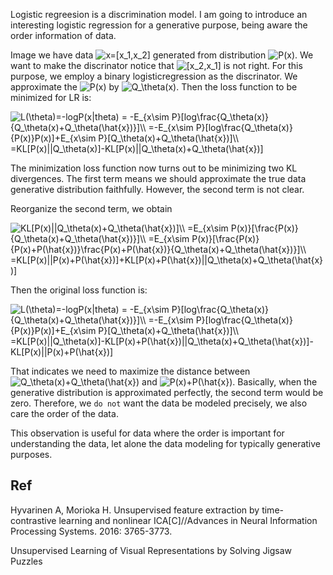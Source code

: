 Logistic regreesion is a discrimination model.
I am going to introduce an interesting logistic regression for a generative purpose, being aware the order information of data.

Image we have data <img src="https://latex.codecogs.com/gif.latex?x=[x_1,x_2]" title="x=[x_1,x_2]" /> generated from distribution <img src="https://latex.codecogs.com/gif.latex?P(x)" title="P(x)" />.  We want to make the discrinator notice that <img src="https://latex.codecogs.com/gif.latex?[x_2,x_1]" title="[x_2,x_1]" /> is not right. For this purpose, we employ a binary logisticregression as the discrinator.
We approximate the <img src="https://latex.codecogs.com/gif.latex?P(x)" title="P(x)" /> by <img src="https://latex.codecogs.com/gif.latex?Q_\theta(x)" title="Q_\theta(x)" />. Then the loss function to be minimized for LR is:
<!--L(\theta)=-logP(x|theta) = -E_{x\sim P}[log\frac{Q_\theta(x)}{Q_\theta(x)+Q_\theta(\hat{x})}]\\
=-E_{x\sim P}[log\frac{Q_\theta(x)}{P(x)}P(x)]+E_{x\sim P}[Q_\theta(x)+Q_\theta(\hat{x})]\\
=KL[P(x)||Q_\theta(x)]-KL[P(x)||Q_\theta(x)+Q_\theta(\hat{x})]-->
<img src="https://latex.codecogs.com/gif.latex?L(\theta)=-logP(x|theta)&space;=&space;-E_{x\sim&space;P}[log\frac{Q_\theta(x)}{Q_\theta(x)&plus;Q_\theta(\hat{x})}]\\&space;=-E_{x\sim&space;P}[log\frac{Q_\theta(x)}{P(x)}P(x)]&plus;E_{x\sim&space;P}[Q_\theta(x)&plus;Q_\theta(\hat{x})]\\&space;=KL[P(x)||Q_\theta(x)]-KL[P(x)||Q_\theta(x)&plus;Q_\theta(\hat{x})]" title="L(\theta)=-logP(x|theta) = -E_{x\sim P}[log\frac{Q_\theta(x)}{Q_\theta(x)+Q_\theta(\hat{x})}]\\ =-E_{x\sim P}[log\frac{Q_\theta(x)}{P(x)}P(x)]+E_{x\sim P}[Q_\theta(x)+Q_\theta(\hat{x})]\\ =KL[P(x)||Q_\theta(x)]-KL[P(x)||Q_\theta(x)+Q_\theta(\hat{x})]" />

The minimization loss function now turns out to be minimizing two KL divergences. The first term means we should approximate the true data generative distribution faithfully. However, the second term is not clear.

Reorganize the second term, we obtain
<!--KL[P(x)||Q_\theta(x)+Q_\theta(\hat{x})]\\
=E_{x\sim P(x)}[\frac{P(x)}{Q_\theta(x)+Q_\theta(\hat{x})}]\\
=E_{x\sim P(x)}[\frac{P(x)}{P(x)+P(\hat{x})}\frac{P(x)+P(\hat{x})}{Q_\theta(x)+Q_\theta(\hat{x})}]\\
=KL[P(x)||P(x)+P(\hat{x})]+KL[P(x)+P(\hat{x})||Q_\theta(x)+Q_\theta(\hat{x})]-->
<img src="https://latex.codecogs.com/gif.latex?KL[P(x)||Q_\theta(x)&plus;Q_\theta(\hat{x})]\\&space;=E_{x\sim&space;P(x)}[\frac{P(x)}{Q_\theta(x)&plus;Q_\theta(\hat{x})}]\\&space;=E_{x\sim&space;P(x)}[\frac{P(x)}{P(x)&plus;P(\hat{x})}\frac{P(x)&plus;P(\hat{x})}{Q_\theta(x)&plus;Q_\theta(\hat{x})}]\\&space;=KL[P(x)||P(x)&plus;P(\hat{x})]&plus;KL[P(x)&plus;P(\hat{x})||Q_\theta(x)&plus;Q_\theta(\hat{x})]" title="KL[P(x)||Q_\theta(x)+Q_\theta(\hat{x})]\\ =E_{x\sim P(x)}[\frac{P(x)}{Q_\theta(x)+Q_\theta(\hat{x})}]\\ =E_{x\sim P(x)}[\frac{P(x)}{P(x)+P(\hat{x})}\frac{P(x)+P(\hat{x})}{Q_\theta(x)+Q_\theta(\hat{x})}]\\ =KL[P(x)||P(x)+P(\hat{x})]+KL[P(x)+P(\hat{x})||Q_\theta(x)+Q_\theta(\hat{x})]" />

Then the original loss function is:
<!--L(\theta)=-logP(x|theta) = -E_{x\sim P}[log\frac{Q_\theta(x)}{Q_\theta(x)+Q_\theta(\hat{x})}]\\
=-E_{x\sim P}[log\frac{Q_\theta(x)}{P(x)}P(x)]+E_{x\sim P}[Q_\theta(x)+Q_\theta(\hat{x})]\\
=KL[P(x)||Q_\theta(x)]-KL[P(x)+P(\hat{x})||Q_\theta(x)+Q_\theta(\hat{x})]-KL[P(x)||P(x)+P(\hat{x})]-->
<img src="https://latex.codecogs.com/gif.latex?L(\theta)=-logP(x|theta)&space;=&space;-E_{x\sim&space;P}[log\frac{Q_\theta(x)}{Q_\theta(x)&plus;Q_\theta(\hat{x})}]\\&space;=-E_{x\sim&space;P}[log\frac{Q_\theta(x)}{P(x)}P(x)]&plus;E_{x\sim&space;P}[Q_\theta(x)&plus;Q_\theta(\hat{x})]\\&space;=KL[P(x)||Q_\theta(x)]-KL[P(x)&plus;P(\hat{x})||Q_\theta(x)&plus;Q_\theta(\hat{x})]-KL[P(x)||P(x)&plus;P(\hat{x})]" title="L(\theta)=-logP(x|theta) = -E_{x\sim P}[log\frac{Q_\theta(x)}{Q_\theta(x)+Q_\theta(\hat{x})}]\\ =-E_{x\sim P}[log\frac{Q_\theta(x)}{P(x)}P(x)]+E_{x\sim P}[Q_\theta(x)+Q_\theta(\hat{x})]\\ =KL[P(x)||Q_\theta(x)]-KL[P(x)+P(\hat{x})||Q_\theta(x)+Q_\theta(\hat{x})]-KL[P(x)||P(x)+P(\hat{x})]" />

That indicates we need to maximize the distance between <img src="https://latex.codecogs.com/gif.latex?Q_\theta(x)&plus;Q_\theta(\hat{x})" title="Q_\theta(x)+Q_\theta(\hat{x})" /> and <img src="https://latex.codecogs.com/gif.latex?P(x)&plus;P(\hat{x})" title="P(x)+P(\hat{x})" />. Basically, when the generative distribution is approximated perfectly, the second term would be zero. Therefore, we `do not` want the data be modeled precisely, we also care the order of the data.

This observation is useful for data where the order is important for understanding the data, let alone the data modeling for typically generative purposes.


## Ref
Hyvarinen A, Morioka H. Unsupervised feature extraction by time-contrastive learning and nonlinear ICA[C]//Advances in Neural Information Processing Systems. 2016: 3765-3773.

Unsupervised Learning of Visual Representations by Solving Jigsaw Puzzles
